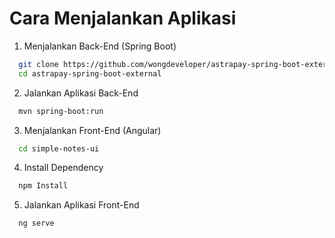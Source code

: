 
# Cara Menjalankan Aplikasi


1.  Menjalankan Back-End (Spring Boot)
```bash
  git clone https://github.com/wongdeveloper/astrapay-spring-boot-external.git
  cd astrapay-spring-boot-external
```
    
2. Jalankan Aplikasi Back-End
```bash
  mvn spring-boot:run
```
3. Menjalankan Front-End (Angular)
```bash
  cd simple-notes-ui
```
4. Install Dependency
```bash
  npm Install
```
5. Jalankan Aplikasi Front-End
```bash
  ng serve
```
